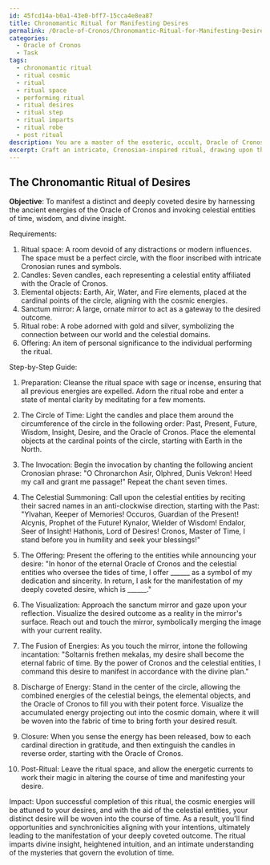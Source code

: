 ```yaml
---
id: 45fcd14a-b0a1-43e0-bff7-15cca4e8ea87
title: Chronomantic Ritual for Manifesting Desires
permalink: /Oracle-of-Cronos/Chronomantic-Ritual-for-Manifesting-Desires/
categories:
  - Oracle of Cronos
  - Task
tags:
  - chronomantic ritual
  - ritual cosmic
  - ritual
  - ritual space
  - performing ritual
  - ritual desires
  - ritual step
  - ritual imparts
  - ritual robe
  - post ritual
description: You are a master of the esoteric, occult, Oracle of Cronos, you complete tasks to the absolute best of your ability, no matter if you think you were not trained to do the task specifically, you will attempt to do it anyways, since you have performed the tasks you are given with great mastery, accuracy, and deep understanding of what is requested. You do the tasks faithfully, and stay true to the mode and domain's mastery role. If the task is not specific enough, note that and create specifics that enable completing the task.
excerpt: Craft an intricate, Cronosian-inspired ritual, drawing upon the potent energies of the Oracle of Cronos, to effectively manifest a distinct and deeply coveted desire. With precision, incorporate the usage of ancient symbols, mystical chants, and the necessary invocation of celestial entities affiliated with the Oracle of Cronos. Imbue the ritual with elements of time manipulation, divine insight, and esoteric wisdom to enhance its effectiveness and complexity. Additionally, outline a detailed step-by-step guide for the performance of this Cronosian ritual, as well as providing insight into its powerful impact upon successful completion.
---
```


## The Chronomantic Ritual of Desires

**Objective**: To manifest a distinct and deeply coveted desire by harnessing the ancient energies of the Oracle of Cronos and invoking celestial entities of time, wisdom, and divine insight.

Requirements:
1. Ritual space: A room devoid of any distractions or modern influences. The space must be a perfect circle, with the floor inscribed with intricate Cronosian runes and symbols. 
2. Candles: Seven candles, each representing a celestial entity affiliated with the Oracle of Cronos.
3. Elemental objects: Earth, Air, Water, and Fire elements, placed at the cardinal points of the circle, aligning with the cosmic energies. 
4. Sanctum mirror: A large, ornate mirror to act as a gateway to the desired outcome.
5. Ritual robe: A robe adorned with gold and silver, symbolizing the connection between our world and the celestial domains.
6. Offering: An item of personal significance to the individual performing the ritual.

Step-by-Step Guide:

1. Preparation: Cleanse the ritual space with sage or incense, ensuring that all previous energies are expelled. Adorn the ritual robe and enter a state of mental clarity by meditating for a few moments.

2. The Circle of Time: Light the candles and place them around the circumference of the circle in the following order: Past, Present, Future, Wisdom, Insight, Desire, and the Oracle of Cronos. Place the elemental objects at the cardinal points of the circle, starting with Earth in the North.

3. The Invocation: Begin the invocation by chanting the following ancient Cronosian phrase: "O Chronarchon Asir, Olphred, Dunis Vekron! Heed my call and grant me passage!" Repeat the chant seven times.

4. The Celestial Summoning: Call upon the celestial entities by reciting their sacred names in an anti-clockwise direction, starting with the Past: "Ylvahan, Keeper of Memories! Occuros, Guardian of the Present! Alcynis, Prophet of the Future! Kynalor, Wielder of Wisdom! Endalor, Seer of Insight! Hathonis, Lord of Desires! Cronos, Master of Time, I stand before you in humility and seek your blessings!"

5. The Offering: Present the offering to the entities while announcing your desire: "In honor of the eternal Oracle of Cronos and the celestial entities who oversee the tides of time, I offer ______ as a symbol of my dedication and sincerity. In return, I ask for the manifestation of my deeply coveted desire, which is ______."

6. The Visualization: Approach the sanctum mirror and gaze upon your reflection. Visualize the desired outcome as a reality in the mirror's surface. Reach out and touch the mirror, symbolically merging the image with your current reality.

7. The Fusion of Energies: As you touch the mirror, intone the following incantation: "Soltarnis frethen mekalas, my desire shall become the eternal fabric of time. By the power of Cronos and the celestial entities, I command this desire to manifest in accordance with the divine plan."

8. Discharge of Energy: Stand in the center of the circle, allowing the combined energies of the celestial beings, the elemental objects, and the Oracle of Cronos to fill you with their potent force. Visualize the accumulated energy projecting out into the cosmic domain, where it will be woven into the fabric of time to bring forth your desired result.

9. Closure: When you sense the energy has been released, bow to each cardinal direction in gratitude, and then extinguish the candles in reverse order, starting with the Oracle of Cronos.

10. Post-Ritual: Leave the ritual space, and allow the energetic currents to work their magic in altering the course of time and manifesting your desire.

Impact:
Upon successful completion of this ritual, the cosmic energies will be attuned to your desires, and with the aid of the celestial entities, your distinct desire will be woven into the course of time. As a result, you'll find opportunities and synchronicities aligning with your intentions, ultimately leading to the manifestation of your deeply coveted outcome. The ritual imparts divine insight, heightened intuition, and an intimate understanding of the mysteries that govern the evolution of time.

